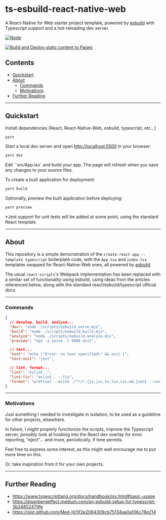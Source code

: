 # ts-esbuild-react-native-web

A React-Native for Web starter project template, powered by [esbuild](https://esbuild.github.io/) with Typescript support and a hot-reloading dev server.

[![Node](https://github.com/nathanjhood/ts-esbuild-react/actions/workflows/node.yaml/badge.svg)](https://github.com/nathanjhood/ts-esbuild-react/actions/workflows/node.yml)

[![Build and Deploy static content to Pages](https://github.com/nathanjhood/ts-esbuild-react/actions/workflows/static.yml/badge.svg)](https://github.com/nathanjhood/ts-esbuild-react/actions/workflows/static.yml)

## Contents
- [Quickstart](#quickstart)
- [About](#about)
  - [Commands](#commands)
  - [Motivations](#motivations)
- [Further Reading](#further-reading)

---

## Quickstart

Install dependencies (React, React-Native-Web, esbuild, typescript, etc...)

```sh
yarn
```

Start a local dev server and open [http://localhost:5500](http://localhost:5500) in your browser:

```sh
yarn dev
```

Edit ``src/App.tsx` and build your app. The page will refresh when you save any changes to your source files.

To create a built application for deployment:

```sh
yarn build
```

Optionally, preview the built application before deploying:

```sh
yarn preview
```

*Jest support for unit tests will be added at some point, using the standard React template.

---

## About

This repository is a simple demonstration of the `create-react-app --template typescript` boilerplate code, with the `App.tsx` and `index.tsx` templates swapped for React-Native-Web ones, all powered by [esbuild](https://esbuild.github.io/).

The usual `react-scripts`'s Webpack implementation has been replaced with a similar set of functionality using esbuild, using ideas from the articles referenced below, along with the standard react/esbuild/typescript official docs.

---

### Commands

```json
{
  // develop, build, analyze...
  "dev": "node ./scripts/esbuild.serve.mjs",
  "build": "node ./scripts/esbuild.build.mjs",
  "analyze": "node ./scripts/esbuild.analyze.mjs",
  "preview": "npx -y serve -l 5000 dist",

  // test...
  "test": "echo \"Error: no test specified\" && exit 1",
  "test:unit": "jest",

  // lint, format...
  "lint": "eslint .",
  "lint:fix": "eslint . --fix",
  "format": "prettier --write ./**/*.{js,jsx,ts,tsx,css,md,json} --config ./prettier.config.cjs"
}
```

---

### Motivations

Just something I needed to investigate in isolation, to be used as a guideline for other projects, elsewhere.

In future, I *might* properly functionize the scripts, improve the Typescript server, *possibly* look at hooking into the React dev overlay for error reporting, "eject"... and more, periodically, if time permits.

Feel free to express some interest, as this might well encourage me to put more time on this.

Or, take inspiration from it for your own projects.

---

## Further Reading

- https://www.typescriptlang.org/docs/handbook/jsx.html#basic-usage
- https://eisenbergeffect.medium.com/an-esbuild-setup-for-typescript-3b24852479fe
- https://gist.github.com/Med-H/5f2e2084309cb75134aa0a106c78e214
